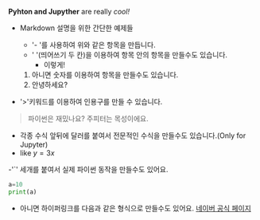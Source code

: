 **Pyhton and Jupyther** are really *cool!*
- Markdown 설명을 위한 간단한 예제들
  - '- '를 사용하여 위와 같은 항목을 만듭니다.
  - '  '(띄어쓰기 두 칸)을 이용하여 항목 안의 항목을 만들수도 있습니다.
    - 이렇게!

  1. 아니면 숫자를 이용하여 항목을 만들수도 있습니다.
  2. 안녕하세요?

- '>'키워드를 이용하여 인용구를 만들 수 있습니다.
> 파이썬은 재밌나요? 주피터는 목성이에요.

  - 각종 수식 앞뒤에 달러를 붙여서 전문적인 수식을 만들수도 있습니다.(Only for Jupyter)
  - like $y=3x$

  -'`' 세개를 붙여서 실제 파이썬 동작을 만들수도 있어요.

```python
a=10
print(a)
```

  - 아니면 하이퍼링크를 다음과 같은 형식으로 만들수도 있어요.
[네이버 공식 페이지](https://www.naver.com/)

